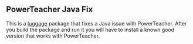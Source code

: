 ## PowerTeacher Java Fix


This is a [luggage](https://github.com/unixorn/luggage) package that fixes a Java issue with PowerTeacher.  After you build the package and run it you will have to install a known good version that works with PowerTeacher.

